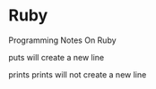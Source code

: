 # Ruby
Programming Notes On Ruby



puts will create a new line

prints prints will not create a new line